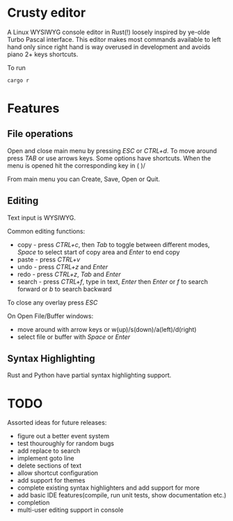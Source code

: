 # Crusty editor

A Linux WYSIWYG console editor in Rust(!) loosely inspired by ye-olde Turbo Pascal interface.
This editor makes most commands available to left hand only since right hand is way overused in development 
and avoids piano 2+ keys shortcuts.

To run
```bash
cargo r
```

# Features

## File operations

Open and close main menu by pressing *ESC* or *CTRL+d*. To move around press *TAB* or use arrows keys.
Some options have shortcuts. When the menu is opened hit the corresponding key in ( )/

From main menu you can Create, Save, Open or Quit.

## Editing

Text input is WYSIWYG. 

Common editing functions:
* copy - press *CTRL+c*, then *Tab* to toggle between different modes, *Space* to select start of copy area and *Enter* to end copy
* paste - press *CTRL+v*
* undo - press *CTRL+z* and *Enter*
* redo - press *CTRL+z*, *Tab* and *Enter*
* search - press *CTRL+f*, type in text, *Enter* then *Enter* or *f* to search forward or *b* to search backward

To close any overlay press *ESC*

On Open File/Buffer windows:
* move around with arrow keys or w(up)/s(down)/a(left)/d(right)
* select file or buffer with *Space* or *Enter*

## Syntax Highlighting

Rust and Python have partial syntax highlighting support.

# TODO

Assorted ideas for future releases:
* figure out a better event system
* test thouroughly for random bugs
* add replace to search
* implement goto line
* delete sections of text
* allow shortcut configuration
* add support for themes
* complete existing syntax highlighters and add support for more
* add basic IDE features(compile, run unit tests, show documentation etc.)
* completion 
* multi-user editing support in console
